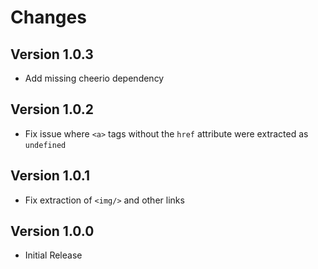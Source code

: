 # Changes

## Version 1.0.3

- Add missing cheerio dependency

## Version 1.0.2

- Fix issue where `<a>` tags without the `href` attribute were extracted as `undefined`

## Version 1.0.1

- Fix extraction of `<img/>` and other links

## Version 1.0.0

- Initial Release
